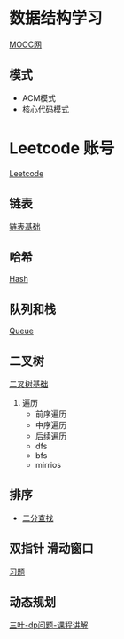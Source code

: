 
# 数据结构学习

[MOOC网](https://www.icourse163.org/course/PKU-1002534001)

## 模式
- ACM模式
- 核心代码模式


# Leetcode 账号

[Leetcode](https://leetcode-cn.com/u/leonsin/)

## 链表
[链表基础](https://leetcode-cn.com/leetbook/detail/linked-list/)

## 哈希
[Hash](https://leetcode-cn.com/leetbook/detail/hash-table/)

## 队列和栈
[Queue](https://leetcode-cn.com/leetbook/detail/queue-stack/)

## 二叉树
[二叉树基础](https://leetcode-cn.com/leetbook/detail/data-structure-binary-tree/)
1. 遍历
    - 前序遍历
    - 中序遍历
    - 后续遍历
    - dfs
    - bfs
    - mirrios
## 排序
- [二分查找](https://leetcode-cn.com/leetbook/detail/binary-search/)

## 双指针 滑动窗口
[习题](https://leetcode-cn.com/problems/longest-harmonious-subsequence/solution/gong-shui-san-xie-yi-ti-shuang-jie-hua-d-quuh/)



## 动态规划
[三叶-dp问题-课程讲解](https://leetcode-cn.com/leetbook/read/path-problems-in-dynamic-programming/rtd7d2/)

